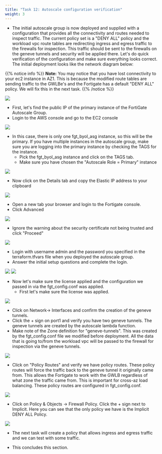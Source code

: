 ```yaml
---
title: "Task 12: Autoscale configuration verification"
weight: 3
---
```


* The initial autoscale group is now deployed and supplied with a configuration that provides all the connectivity and routes needed to inspect traffic. The current policy set is a "DENY ALL" policy and the workload vpc route tables are redirecting ingress and egress traffic to the firewalls for inspection. This traffic should be sent to the firewalls on the geneve tunnels and security will be applied there. Let's do quick verification of the configuration and make sure everything looks correct. The initial deployment looks like the network diagram below: 

{{% notice info %}}
**Note:** You may notice that you have lost connectivity to your ec2 instance in AZ1. This is because the modified route tables are sending traffic to the GWLBe's and the Fortigate has a default "DENY ALL" policy. We will fix this in the next task.
{{% /notice %}}

![](image-centralized-egress_beginning.png)

* First, let's find the public IP of the primary instance of the FortiGate Autoscale Group. 
* Login to the AWS console and go to the EC2 console

![](image-t12-1.png)

* In this case, there is only one fgt_byol_asg instance, so this will be the primary. If you have multiple instances in the autoscale group, make sure you are logging into the primary instance by checking the TAGS for the instance. 
  * Pick the fgt_byol_asg instance and click on the TAGS tab.
  * Make sure you have chosen the "Autoscale Role =  Primary" instance

![](image-t12-2.png)

  * Now click on the Details tab and copy the Elastic IP address to your clipboard

![](image-t12-3.png)

  * Open a new tab your browser and login to the Fortigate console.
  * Click Advanced

![](image-t12-4.png)

  * Ignore the warning about the security certificate not being trusted and click "Proceed"

![](image-t12-5.png)

  * Login with username admin and the password you specified in the terraform.tfvars file when you deployed the autoscale group.
  * Answer the initial setup questions and complete the login.

![](image-t12-6.png)
![](image-t12-6a.png)

* Now let's make sure the license applied and the configuration we passed in via the fgt_config.conf was applied.
  * First let's make sure the license was applied. 

![](image-t12-7.png)

  * Click on Network-> Interfaces and confirm the creation of the geneve tunnels.
  * Click the + sign on port1 and verify you have two geneve tunnels. The geneve tunnels are created by the autoscale lambda function. 
  * Make note of the Zone definition for "geneve-tunnels". This was created by the fgt_config.conf file we modified before deployment. All the data that is going to/from the workload vpc will be passed to the firewall for inspection via the geneve tunnels.

![](image-t12-8.png)

  * Click on "Policy Routes" and verify we have policy routes. These policy routes will force the traffic back to the geneve tunnel it originally came from. This allows the Fortigate to work with the GWLB regardless of what zone the traffic came from. This is important for cross-az load balancing. These policy routes are configured in fgt_config.conf.

![](image-t12-9.png)

  * Click on Policy & Objects -> Firewall Policy. Click the + sign next to Implicit. Here you can see that the only policy we have is the Implicit DENY ALL Policy. 

![](image-t12-10.png)

* The next task will create a policy that allows ingress and egress traffic and we can test with some traffic.

* This concludes this section.
